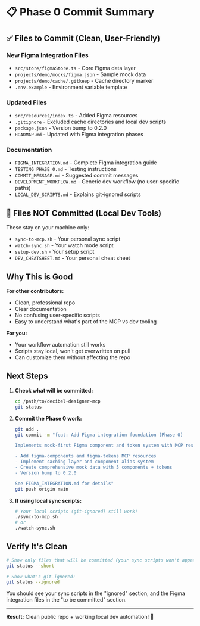 # 📋 Phase 0 Commit Summary

## ✅ Files to Commit (Clean, User-Friendly)

### New Figma Integration Files
- `src/store/figmaStore.ts` - Core Figma data layer
- `projects/demo/mocks/figma.json` - Sample mock data
- `projects/demo/cache/.gitkeep` - Cache directory marker
- `.env.example` - Environment variable template

### Updated Files
- `src/resources/index.ts` - Added Figma resources
- `.gitignore` - Excluded cache directories and local dev scripts
- `package.json` - Version bump to 0.2.0
- `ROADMAP.md` - Updated with Figma integration phases

### Documentation
- `FIGMA_INTEGRATION.md` - Complete Figma integration guide
- `TESTING_PHASE_0.md` - Testing instructions
- `COMMIT_MESSAGE.md` - Suggested commit messages
- `DEVELOPMENT_WORKFLOW.md` - Generic dev workflow (no user-specific paths)
- `LOCAL_DEV_SCRIPTS.md` - Explains git-ignored scripts

## 🚫 Files NOT Committed (Local Dev Tools)

These stay on your machine only:
- `sync-to-mcp.sh` - Your personal sync script
- `watch-sync.sh` - Your watch mode script
- `setup-dev.sh` - Your setup script
- `DEV_CHEATSHEET.md` - Your personal cheat sheet

## Why This is Good

**For other contributors:**
- Clean, professional repo
- Clear documentation
- No confusing user-specific scripts
- Easy to understand what's part of the MCP vs dev tooling

**For you:**
- Your workflow automation still works
- Scripts stay local, won't get overwritten on pull
- Can customize them without affecting the repo

## Next Steps

1. **Check what will be committed:**
   ```bash
   cd /path/to/decibel-designer-mcp
   git status
   ```

2. **Commit the Phase 0 work:**
   ```bash
   git add .
   git commit -m "feat: Add Figma integration foundation (Phase 0)

   Implements mock-first Figma component and token system with MCP resources.
   
   - Add figma-components and figma-tokens MCP resources
   - Implement caching layer and component alias system
   - Create comprehensive mock data with 5 components + tokens
   - Version bump to 0.2.0
   
   See FIGMA_INTEGRATION.md for details"
   git push origin main
   ```

3. **If using local sync scripts:**
   ```bash
   # Your local scripts (git-ignored) still work!
   ./sync-to-mcp.sh
   # or
   ./watch-sync.sh
   ```

## Verify It's Clean

```bash
# Show only files that will be committed (your sync scripts won't appear):
git status --short

# Show what's git-ignored:
git status --ignored
```

You should see your sync scripts in the "ignored" section, and the Figma integration files in the "to be committed" section.

---

**Result:** Clean public repo + working local dev automation! 🎉

